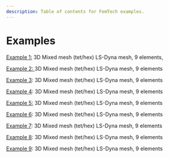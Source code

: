 ```yaml
---
description: Table of contents for FemTech examples.
---
```


# Examples

[Example 1:](ex1.md) 3D Mixed mesh \(tet/hex\) LS-Dyna mesh, 9 elements, 

[Example 2: ](ex2.md)3D Mixed mesh \(tet/hex\) LS-Dyna mesh, 9 elements

[Example 3](ex3.md): 3D Mixed mesh \(tet/hex\) LS-Dyna mesh, 9 elements

[Example 4](ex4.md): 3D Mixed mesh \(tet/hex\) LS-Dyna mesh, 9 elements

[Example 5:](ex5.md) 3D Mixed mesh \(tet/hex\) LS-Dyna mesh, 9 elements

[Example 6](ex6.md): 3D Mixed mesh \(tet/hex\) LS-Dyna mesh, 9 elements

[Example 7](ex7.md): 3D Mixed mesh \(tet/hex\) LS-Dyna mesh, 9 elements

[Example 8](ex8.md): 3D Mixed mesh \(tet/hex\) LS-Dyna mesh, 9 elements

[Example 9](ex9.md): 3D Mixed mesh \(tet/hex\) LS-Dyna mesh, 9 elements

